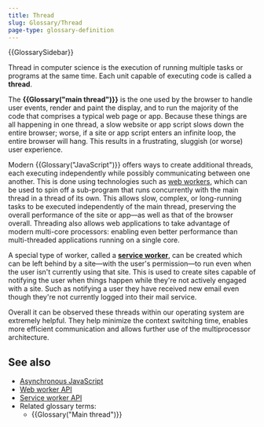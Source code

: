 ```yaml
---
title: Thread
slug: Glossary/Thread
page-type: glossary-definition
---
```


{{GlossarySidebar}}

Thread in computer science is the execution of running multiple tasks or programs at the same time. Each unit capable of executing code is called a **thread**.

The **{{Glossary("main thread")}}** is the one used by the browser to handle user events, render and paint the display, and to run the majority of the code that comprises a typical web page or app. Because these things are all happening in one thread, a slow website or app script slows down the entire browser; worse, if a site or app script enters an infinite loop, the entire browser will hang. This results in a frustrating, sluggish (or worse) user experience.

Modern {{Glossary("JavaScript")}} offers ways to create additional threads, each executing independently while possibly communicating between one another. This is done using technologies such as [web workers](/en-US/docs/Web/API/Web_Workers_API), which can be used to spin off a sub-program that runs concurrently with the main thread in a thread of its own. This allows slow, complex, or long-running tasks to be executed independently of the main thread, preserving the overall performance of the site or app—as well as that of the browser overall.
Threading also allows web applications to take advantage of modern multi-core processors: enabling even better performance than multi-threaded applications running on a single core.

A special type of worker, called a **[service worker](/en-US/docs/Web/API/Service_Worker_API)**, can be created which can be left behind by a site—with the user's permission—to run even when the user isn't currently using that site. This is used to create sites capable of notifying the user when things happen while they're not actively engaged with a site. Such as notifying a user they have received new email even though they're not currently logged into their mail service.

Overall it can be observed these threads within our operating system are extremely helpful. They help minimize the context switching time, enables more efficient communication and allows further use of the multiprocessor architecture.

## See also

- [Asynchronous JavaScript](/en-US/docs/Learn/JavaScript/Asynchronous)
- [Web worker API](/en-US/docs/Web/API/Web_Workers_API)
- [Service worker API](/en-US/docs/Web/API/Service_Worker_API)
- Related glossary terms:
  - {{Glossary("Main thread")}}
